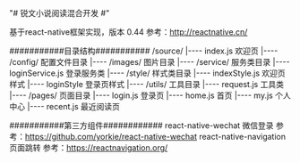 "# 锐文小说阅读混合开发 #" 


基于react-native框架实现，版本 0.44
参考：http://reactnative.cn/
	

###########目录结构###########
/source/
|---- index.js					欢迎页
|---- /config/ 						配置文件目录 
|---- /images/						图片目录
|---- /service/						服务类目录
		|---- loginService.js 			登录服务类
|---- /style/						样式类目录
		|---- indexStyle.js 			欢迎页样式
		|---- loginStyle 				登录页样式
|---- /utils/						工具目录
		|---- request.js 				工具类
|---- /pages/						页面目录
		|---- login.js					登录页
		|---- home.js 					首页
		|---- my.js						个人中心
		|---- recent.js 				最近阅读页


###########第三方组件############
react-native-wechat				微信登录		参考：https://github.com/yorkie/react-native-wechat
react-native-navigation  		页面跳转		参考：https://reactnavigation.org/